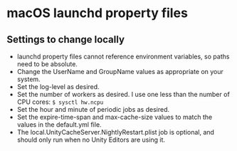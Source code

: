 # macOS launchd property files

## Settings to change locally

* launchd property files cannot reference environment variables, so paths need to be absolute.
* Change the UserName and GroupName values as appropriate on your system.
* Set the log-level as desired.
* Set the number of workers as desired. I use one less than the number of CPU cores:
  `$ sysctl hw.ncpu`
* Set the hour and minute of periodic jobs as desired.
* Set the expire-time-span and max-cache-size values to match the values in the default.yml file.
* The local.UnityCacheServer.NightlyRestart.plist job is optional, and should only run when no Unity Editors are using it.
